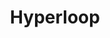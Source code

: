 ---
layout: blog
title: Hyperloop
pagination:
  enabled: true
  collection: posts
  tag: Hyperloop
permalink: /hyperloop
---